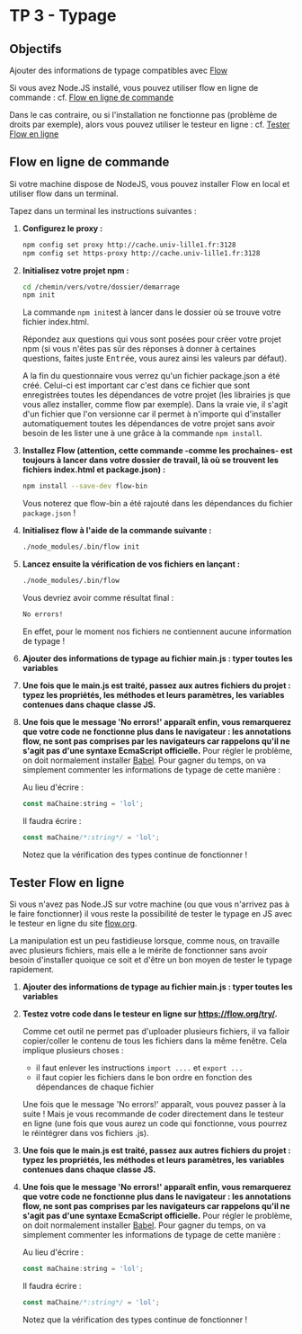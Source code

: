# TP 3 - Typage

## Objectifs
Ajouter des informations de typage compatibles avec [Flow](https://flow.org)

Si vous avez Node.JS installé, vous pouvez utiliser flow en ligne de commande : cf. [Flow en ligne de commande](#flow-en-ligne-de-commande)

Dans le cas contraire, ou si l'installation ne fonctionne pas (problème de droits par exemple), alors vous pouvez utiliser le testeur en ligne : cf. [Tester Flow en ligne](#tester-flow-en-ligne)


## Flow en ligne de commande
Si votre machine dispose de NodeJS, vous pouvez installer Flow en local et utiliser flow dans un terminal.

Tapez dans un terminal les instructions suivantes :
1. **Configurez le proxy :**
	```bash
	npm config set proxy http://cache.univ-lille1.fr:3128
	npm config set https-proxy http://cache.univ-lille1.fr:3128
	```
2. **Initialisez votre projet npm :**
	```bash
	cd /chemin/vers/votre/dossier/demarrage
	npm init
	```

	La commande `npm init`est à lancer dans le dossier où se trouve votre fichier index.html.

	Répondez aux questions qui vous sont posées pour créer votre projet npm (si vous n'êtes pas sûr des réponses à donner à certaines questions, faites juste <kbd>Entrée</kbd>, vous aurez ainsi les valeurs par défaut).

	A la fin du questionnaire vous verrez qu'un fichier package.json a été créé. Celui-ci est important car c'est dans ce fichier que sont enregistrées toutes les dépendances de votre projet (les librairies js que vous allez installer, comme flow par exemple). Dans la vraie vie, il s'agit d'un fichier que l'on versionne car il permet à n'importe qui d'installer automatiquement toutes les dépendances de votre projet sans avoir besoin de les lister une à une grâce à la commande `npm install`.

3. **Installez Flow (attention, cette commande -comme les prochaines- est toujours à lancer dans votre dossier de travail, là où se trouvent les fichiers index.html et package.json) :**
	```bash
	npm install --save-dev flow-bin
	```
	Vous noterez que flow-bin a été rajouté dans les dépendances du fichier `package.json` !
4. **Initialisez flow à l'aide de la commande suivante :**
	```bash
	./node_modules/.bin/flow init
	```
5. **Lancez ensuite la vérification de vos fichiers en lançant :**
	```bash
	./node_modules/.bin/flow
	```
	Vous devriez avoir comme résultat final :
	```bash
	No errors!
	```
	En effet, pour le moment nos fichiers ne contiennent aucune information de typage !
6. **Ajouter des informations de typage au fichier main.js : typer toutes les variables**

7. **Une fois que le main.js est traité, passez aux autres fichiers du projet : typez les propriétés, les méthodes et leurs paramètres, les variables contenues dans chaque classe JS.**

8. **Une fois que le message 'No errors!' apparaît enfin, vous remarquerez que votre code ne fonctionne plus dans le navigateur : les annotations flow, ne sont pas comprises par les navigateurs car rappelons qu'il ne s'agit pas d'une syntaxe EcmaScript officielle.** Pour régler le problème, on doit normalement installer [Babel](https://babeljs.io). Pour gagner du temps, on va simplement commenter les informations de typage de cette manière :

	Au lieu d'écrire :
	```js
	const maChaine:string = 'lol';
	```
	Il faudra écrire :
	```js
	const maChaine/*:string*/ = 'lol';
	```

	Notez que la vérification des types continue de fonctionner !

## Tester Flow en ligne
Si vous n'avez pas Node.JS sur votre machine (ou que vous n'arrivez pas à le faire fonctionner) il vous reste la possibilité de tester le typage en JS avec le testeur en ligne du site [flow.org](https://flow.org).

La manipulation est un peu fastidieuse lorsque, comme nous, on travaille avec plusieurs fichiers, mais elle a le mérite de fonctionner sans avoir besoin d'installer quoique ce soit et d'être un bon moyen de tester le typage rapidement.

1. **Ajouter des informations de typage au fichier main.js : typer toutes les variables**

2. **Testez votre code dans le testeur en ligne sur https://flow.org/try/.**

	Comme cet outil ne permet pas d'uploader plusieurs fichiers, il va falloir copier/coller le contenu de tous les fichiers dans la même fenêtre. Cela implique plusieurs choses :
	- il faut enlever les instructions `import ....` et `export ...`
	- il faut copier les fichiers dans le bon ordre en fonction des dépendances de chaque fichier

	Une fois que le message 'No errors!' apparaît, vous pouvez passer à la suite ! Mais je vous recommande de coder directement dans le testeur en ligne (une fois que vous aurez un code qui fonctionne, vous pourrez le réintégrer dans vos fichiers .js).

1. **Une fois que le main.js est traité, passez aux autres fichiers du projet : typez les propriétés, les méthodes et leurs paramètres, les variables contenues dans chaque classe JS.**

2. **Une fois que le message 'No errors!' apparaît enfin, vous remarquerez que votre code ne fonctionne plus dans le navigateur : les annotations flow, ne sont pas comprises par les navigateurs car rappelons qu'il ne s'agit pas d'une syntaxe EcmaScript officielle.** Pour régler le problème, on doit normalement installer [Babel](https://babeljs.io). Pour gagner du temps, on va simplement commenter les informations de typage de cette manière :

	Au lieu d'écrire :
	```js
	const maChaine:string = 'lol';
	```
	Il faudra écrire :
	```js
	const maChaine/*:string*/ = 'lol';
	```

	Notez que la vérification des types continue de fonctionner !



